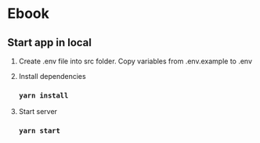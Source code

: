 # Ebook

## Start app in local

1. Create .env file into src folder. Copy variables from .env.example to .env

2. Install dependencies

   ### `yarn install`

3. Start server

   ### `yarn start`
